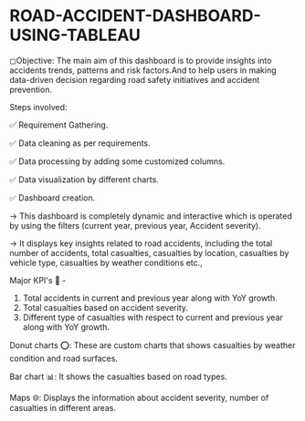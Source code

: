 # ROAD-ACCIDENT-DASHBOARD-USING-TABLEAU

◻Objective:
            The main aim of this dashboard is to provide insights into accidents trends, patterns and risk 
factors.And to help users in making data-driven decision regarding road safety initiatives and accident prevention.

Steps involved:

✅ Requirement Gathering.

✅ Data cleaning as per requirements.

✅ Data processing by adding some customized columns.

✅ Data visualization by different charts.

✅ Dashboard creation.

-> This dashboard is completely dynamic and interactive which is operated by using the filters (current year, previous year, Accident severity).

-> It displays key insights related to road accidents, including the total number of accidents,
total casualties, casualties by location, casualties by vehicle type, casualties by weather conditions etc.,

Major KPI's 🚀 -
1. Total accidents in current and previous year along with YoY growth.
2. Total casualties based on accident severity.
3. Different type of casualties with respect to current and previous year along with YoY growth.

Donut charts ⭕: These are custom charts that shows casualties by weather condition and road surfaces.

Bar chart 📊: It shows the casualties based on road types.

Maps 🌐: Displays the information about accident severity, number of casualties in different areas.
